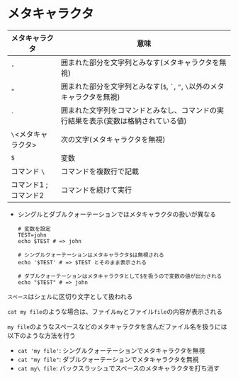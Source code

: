 # メタキャラクタ

| メタキャラクタ        | 意味                                                                               |
|-----------------------|------------------------------------------------------------------------------------|
| `'`                   | 囲まれた部分を文字列とみなす(メタキャラクタを無視)                                 |
| `"`                   | 囲まれた部分を文字列とみなす(`$`, `` ` ``, `"`, `\`以外のメタキャラクタを無視)     |
| `` ` ``               | 囲まれた文字列をコマンドとみなし、コマンドの実行結果を表示(変数は格納されている値) |
| `\`<メタキャラクタ>   | 次の文字(メタキャラクタを無視)                                                     |
| `$`                   | 変数                                                                               |
| コマンド `\`          | コマンドを複数行で記載                                                             |
| コマンド1 ; コマンド2 | コマンドを続けて実行                                                               |

- シングルとダブルクォーテーションではメタキャラクタの扱いが異なる

  ```
  # 変数を設定
  TEST=john
  echo $TEST # => john

  # シングルクォーテーションはメタキャラクタ$は無視される
  echo '$TEST' # => $TEST とそのまま表示される

  # ダブルクォーテーションはメタキャラクタとして$を扱うので変数の値が出力される
  echo "$TEST" # => john
  ```

`スペース`はシェルに区切り文字として扱われる

`cat my file`のような場合は、ファイル`my`とファイル`file`の内容が表示される

`my file`のようなスペースなどのメタキャラクタを含んだファイル名を扱うには以下のような方法を行う

- `cat 'my file'`: シングルクォーテーションでメタキャラクタを無視
- `cat "my file"`: ダブルクォーテーションでメタキャラクタを無視
- `cat my\ file`: バックスラッシュでスペースのメタキャラクタを打ち消す

